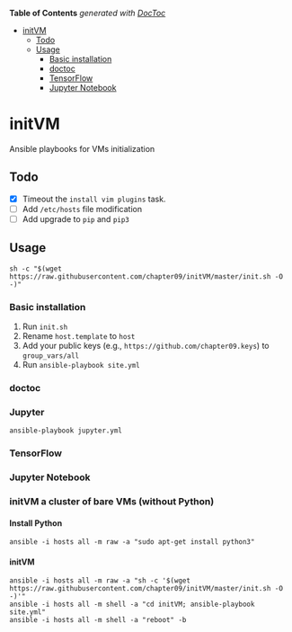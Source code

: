<!-- START doctoc generated TOC please keep comment here to allow auto update -->
<!-- DON'T EDIT THIS SECTION, INSTEAD RE-RUN doctoc TO UPDATE -->
**Table of Contents**  *generated with [DocToc](https://github.com/thlorenz/doctoc)*

- [initVM](#initvm)
  - [Todo](#todo)
  - [Usage](#usage)
    - [Basic installation](#basic-installation)
    - [doctoc](#doctoc)
    - [TensorFlow](#tensorflow)
    - [Jupyter Notebook](#jupyter-notebook)

<!-- END doctoc generated TOC please keep comment here to allow auto update -->

# initVM
Ansible playbooks for VMs initialization

## Todo
- [x] Timeout the `install vim plugins` task.
- [ ] Add `/etc/hosts` file modification
- [ ] Add upgrade to `pip` and `pip3` 

## Usage

    sh -c "$(wget https://raw.githubusercontent.com/chapter09/initVM/master/init.sh -O -)"

### Basic installation
1. Run `init.sh`
2. Rename `host.template` to `host`
3. Add your public keys (e.g., `https://github.com/chapter09.keys`) to `group_vars/all`
4. Run `ansible-playbook site.yml`

### doctoc

### Jupyter 

    ansible-playbook jupyter.yml

### TensorFlow



### Jupyter Notebook





### initVM a cluster of bare VMs (without Python)

#### Install Python

    ansible -i hosts all -m raw -a "sudo apt-get install python3"

#### initVM

    ansible -i hosts all -m raw -a "sh -c '$(wget https://raw.githubusercontent.com/chapter09/initVM/master/init.sh -O -)'"
    ansible -i hosts all -m shell -a "cd initVM; ansible-playbook site.yml"
    ansible -i hosts all -m shell -a "reboot" -b
      
      
